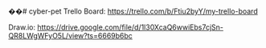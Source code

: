 ��#   c y b e r - p e t 
 
Trello Board:
https://trello.com/b/Ftiu2byY/my-trello-board

Draw.io:
https://drive.google.com/file/d/1l30XcaQ6wwiEbs7cjSn-QR8LWgWFyO5L/view?ts=6669b6bc
